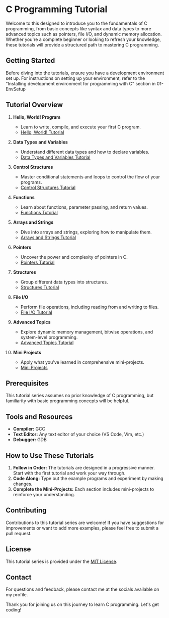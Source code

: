 # C Programming Tutorial

Welcome to this designed to introduce you to the fundamentals of C programming, from basic concepts like syntax and data types to more advanced topics such as pointers, file I/O, and dynamic memory allocation. Whether you're a complete beginner or looking to refresh your knowledge, these tutorials will provide a structured path to mastering C programming.

## Getting Started

Before diving into the tutorials, ensure you have a development environment set up. For instructions on setting up your environment, refer to the "Installing development environment for programming with C" section in 01-EnvSetup

## Tutorial Overview

1. **Hello, World! Program**
   - Learn to write, compile, and execute your first C program.
   - [Hello, World! Tutorial](./02_hello_world.md)

2. **Data Types and Variables**
   - Understand different data types and how to declare variables.
   - [Data Types and Variables Tutorial](./03_data_types_variables.md)

3. **Control Structures**
   - Master conditional statements and loops to control the flow of your programs.
   - [Control Structures Tutorial](./04_control_structures.md)

4. **Functions**
   - Learn about functions, parameter passing, and return values.
   - [Functions Tutorial](./05_functions.md)

5. **Arrays and Strings**
   - Dive into arrays and strings, exploring how to manipulate them.
   - [Arrays and Strings Tutorial](./06_arrays_strings.md)

6. **Pointers**
   - Uncover the power and complexity of pointers in C.
   - [Pointers Tutorial](./07_pointers.md)

7. **Structures**
   - Group different data types into structures.
   - [Structures Tutorial](./08_structures.md)

8. **File I/O**
   - Perform file operations, including reading from and writing to files.
   - [File I/O Tutorial](./09_file_io.md)

9. **Advanced Topics**
   - Explore dynamic memory management, bitwise operations, and system-level programming.
   - [Advanced Topics Tutorial](./10_advanced_topics.md)

10. **Mini Projects**
    - Apply what you've learned in comprehensive mini-projects.
    - [Mini Projects](./11_mini_projects.md)

## Prerequisites

This tutorial series assumes no prior knowledge of C programming, but familiarity with basic programming concepts will be helpful.

## Tools and Resources

- **Compiler:** GCC
- **Text Editor:** Any text editor of your choice (VS Code, Vim, etc.)
- **Debugger:** GDB

## How to Use These Tutorials

1. **Follow in Order:** The tutorials are designed in a progressive manner. Start with the first tutorial and work your way through.
2. **Code Along:** Type out the example programs and experiment by making changes.
3. **Complete the Mini-Projects:** Each section includes mini-projects to reinforce your understanding. 


## Contributing

Contributions to this tutorial series are welcome! If you have suggestions for improvements or want to add more examples, please feel free to submit a pull request.

## License

This tutorial series is provided under the [MIT License](LICENSE.md).

## Contact

For questions and feedback, please contact me at the socials available on my profile.

Thank you for joining us on this journey to learn C programming. Let's get coding!